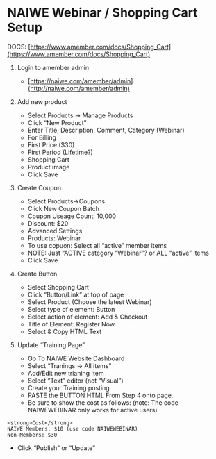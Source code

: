 # NAIWE Webinar / Shopping Cart Setup

  

DOCS: [https://www.amember.com/docs/Shopping_Cart](https://www.amember.com/docs/Shopping_Cart)

  

1.  Login to amember admin
	-   [https://naiwe.com/amember/admin](http://naiwe.com/amember/admin)

2. Add new product
	-   Select Products -> Manage Products
	-   Click “New Product”
	-   Enter Title, Description, Comment, Category (Webinar)
	-   For Billing
	-   First Price ($30)
	-   First Period (Lifetime?)
	-   Shopping Cart
	-   Product image
	-   Click Save

3. Create Coupon
	-   Select Products->Coupons
	-   Click New Coupon Batch
	-   Coupon Useage Count: 10,000
	-   Discount: $20
	-   Advanced Settings
	-   Products: Webinar
	-   To use copuon: Select all “active” member items
	-   NOTE: Just “ACTIVE category “Webinar”? or ALL “active” items
	-   Click Save

4. Create Button
	-   Select Shopping Cart
	-   Click “Button/Link” at top of page
	-   Select Product (Choose the latest Webinar)
	-   Select type of element: Button
	-   Select action of element: Add & Checkout
	-   Title of Element: Register Now
	-   Select & Copy HTML Text

5. Update “Training Page”
	-   Go To NAIWE Website Dashboard
	-   Select “Tranings -> All items”
	-   Add/Edit new trianing Item
	-   Select “Text” editor (not “Visual”)
	-   Create your Training posting
	-   PASTE the BUTTON HTML From Step 4 onto page.
	-   Be sure to show the cost as follows: (note: The code NAIWEWEBINAR only works for active users)
```
<strong>Cost</strong>
NAIWE Members: $10 (use code NAIWEWEBINAR)
Non-Members: $30
```
-   Click “Publish” or “Update”
<!--stackedit_data:
eyJoaXN0b3J5IjpbLTIzMjg3MzYyNSwtMTI1MDUyNjU4Nl19
-->
